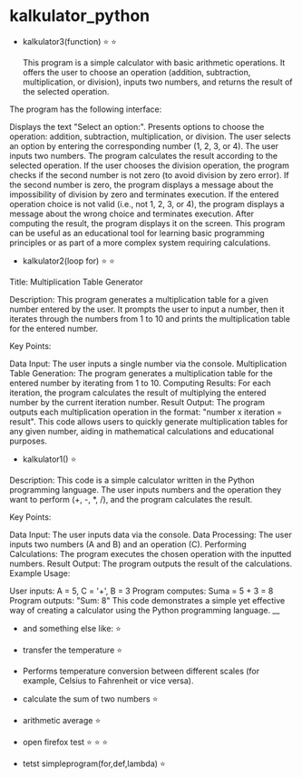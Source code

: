# kalkulator_python 
- kalkulator3(function) :star: :star:

  This program is a simple calculator with basic arithmetic operations. It offers the user to choose an operation (addition, subtraction, multiplication, or division), inputs two numbers, and returns the result of the selected operation.

The program has the following interface:

Displays the text "Select an option:".
Presents options to choose the operation: addition, subtraction, multiplication, or division.
The user selects an option by entering the corresponding number (1, 2, 3, or 4).
The user inputs two numbers.
The program calculates the result according to the selected operation.
If the user chooses the division operation, the program checks if the second number is not zero (to avoid division by zero error).
If the second number is zero, the program displays a message about the impossibility of division by zero and terminates execution.
If the entered operation choice is not valid (i.e., not 1, 2, 3, or 4), the program displays a message about the wrong choice and terminates execution.
After computing the result, the program displays it on the screen.
This program can be useful as an educational tool for learning basic programming principles or as part of a more complex system requiring calculations.
- kalkulator2(loop for) :star: :star:
  
Title: Multiplication Table Generator

Description:
This program generates a multiplication table for a given number entered by the user. It prompts the user to input a number, then it iterates through the numbers from 1 to 10 and prints the multiplication table for the entered number.

Key Points:

Data Input: The user inputs a single number via the console.
Multiplication Table Generation: The program generates a multiplication table for the entered number by iterating from 1 to 10.
Computing Results: For each iteration, the program calculates the result of multiplying the entered number by the current iteration number.
Result Output: The program outputs each multiplication operation in the format: "number x iteration = result".
This code allows users to quickly generate multiplication tables for any given number, aiding in mathematical calculations and educational purposes.



- kalkulator1() :star:
  
Description:
This code is a simple calculator written in the Python programming language. The user inputs numbers and the operation they want to perform (+, -, *, /), and the program calculates the result.

Key Points:

Data Input: The user inputs data via the console.
Data Processing: The user inputs two numbers (A and B) and an operation (C).
Performing Calculations: The program executes the chosen operation with the inputted numbers.
Result Output: The program outputs the result of the calculations.
Example Usage:

User inputs: A = 5, C = '+', B = 3
Program computes: Suma = 5 + 3 = 8
Program outputs: "Sum: 8"
This code demonstrates a simple yet effective way of creating a calculator using the Python programming language.
__
- and something else like: :star:
- transfer the temperature :star:
- Performs temperature conversion between different scales (for example, Celsius to Fahrenheit or vice versa).
  
- calculate the sum of two numbers :star:
- arithmetic average :star:
- open firefox test :star: :star: :star:
- tetst simpleprogram(for,def,lambda) :star:

